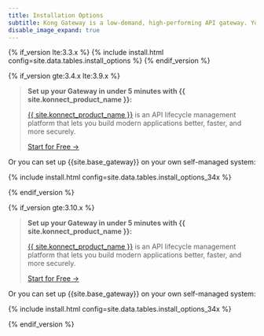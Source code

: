 ```yaml
---
title: Installation Options
subtitle: Kong Gateway is a low-demand, high-performing API gateway. You can set up Kong Gateway with Konnect, or install it on various self-managed systems.
disable_image_expand: true
---
```


{% if_version lte:3.3.x %}
{% include install.html config=site.data.tables.install_options %}
{% endif_version %}

{% if_version gte:3.4.x lte:3.9.x %}

<blockquote class="note">
  <p><strong>Set up your Gateway in under 5 minutes with {{ site.konnect_product_name }}:</strong></p>
  <p>
    <a href="/konnect/">{{ site.konnect_product_name }}</a> is an API lifecycle management platform that lets you build modern applications better, faster, and more securely.
  </p>
  <p><a href="https://konghq.com/products/kong-konnect/register?utm_medium=referral&utm_source=docs&utm_campaign=gateway-konnect&utm_content=install-gateway" class="no-link-icon">Start for Free &rarr;</a></p>
</blockquote>

Or you can set up {{site.base_gateway}} on your own self-managed system:

{% include install.html config=site.data.tables.install_options_34x %}

{% endif_version %}

{% if_version gte:3.10.x %}

<blockquote class="note">
  <p><strong>Set up your Gateway in under 5 minutes with {{ site.konnect_product_name }}:</strong></p>
  <p>
    <a href="/konnect/">{{ site.konnect_product_name }}</a> is an API lifecycle management platform that lets you build modern applications better, faster, and more securely.
  </p>
  <p><a href="https://konghq.com/products/kong-konnect/register?utm_medium=referral&utm_source=docs&utm_campaign=gateway-konnect&utm_content=install-gateway" class="no-link-icon">Start for Free &rarr;</a></p>
</blockquote>

Or you can set up {{site.base_gateway}} on your own self-managed system:

{% include install.html config=site.data.tables.install_options_34x %}

{% endif_version %}
